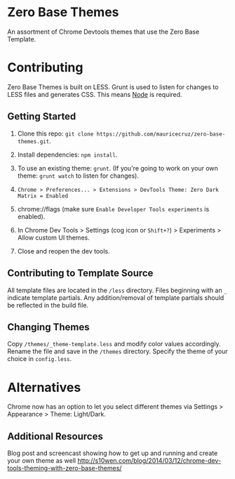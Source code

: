 # Zero Base Themes

An assortment of Chrome Devtools themes that use the Zero Base Template.

# Contributing

Zero Base Themes is built on LESS. Grunt is used to listen for changes to LESS files and generates CSS. This means [Node](http://nodejs.org/) is required.

## Getting Started

1.  Clone this repo: `git clone https://github.com/mauricecruz/zero-base-themes.git`.

2.  Install dependencies: `npm install`.

3.  To use an existing theme: `grunt`. (If you're going to work on your own theme: `grunt watch` to listen for changes).

4.  `Chrome > Preferences... > Extensions > DevTools Theme: Zero Dark Matrix = Enabled`

5.  chrome://flags (make sure `Enable Developer Tools experiments` is enabled).

6.  In Chrome Dev Tools > Settings (cog icon or `Shift+?`) > Experiments > Allow custom UI themes.

7.  Close and reopen the dev tools.

## Contributing to Template Source

All template files are located in the `/less` directory. Files beginning with an `_` indicate template partials. Any addition/removal of template partials should be reflected in the build file.

## Changing Themes

Copy `/themes/_theme-template.less` and modify color values accordingly. Rename the file and save in the `/themes` directory. Specify the theme of your choice in `config.less`.

# Alternatives

Chrome now has an option to let you select different themes via Settings > Appearance > Theme: Light/Dark.

## Additional Resources

Blog post and screencast showing how to get up and running and create your own theme as well http://s10wen.com/blog/2014/03/12/chrome-dev-tools-theming-with-zero-base-themes/
